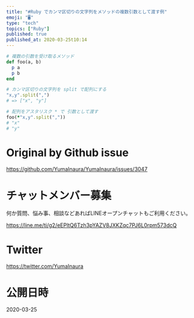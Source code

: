 ```yaml
---
title: "#Ruby でカンマ区切りの文字列をメソッドの複数引数として渡す例"
emoji: "🖥"
type: "tech"
topics: ["Ruby"]
published: true
published_at: 2020-03-25t10:14
---
```


```rb
# 複数の引数を受け取るメソッド
def foo(a, b)
  p a
  p b
end

# カンマ区切りの文字列を split で配列にする
"x,y".split(",")
# => ["x", "y"]

# 配列をアスタリスク * で 引数として渡す
foo(*"x,y".split(","))
# "x"
# "y"

```

# Original by Github issue

https://github.com/YumaInaura/YumaInaura/issues/3047








<!-- Update From Qiita API -->

# チャットメンバー募集


何か質問、悩み事、相談などあればLINEオープンチャットもご利用ください。

https://line.me/ti/g2/eEPltQ6Tzh3pYAZV8JXKZqc7PJ6L0rpm573dcQ





# Twitter


https://twitter.com/YumaInaura


<!-- Update From Qiita API -->



# 公開日時

2020-03-25
